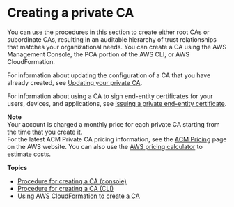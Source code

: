 # Creating a private CA<a name="create-CA"></a>

You can use the procedures in this section to create either root CAs or subordinate CAs, resulting in an auditable hierarchy of trust relationships that matches your organizational needs\. You can create a CA using the AWS Management Console, the PCA portion of the AWS CLI, or AWS CloudFormation\.

For information about updating the configuration of a CA that you have already created, see [Updating your private CA](PCAUpdateCA.md)\.

For information about using a CA to sign end\-entity certificates for your users, devices, and applications, see [Issuing a private end\-entity certificate](PcaIssueCert.md)\.

**Note**  
Your account is charged a monthly price for each private CA starting from the time that you create it\.  
For the latest ACM Private CA pricing information, see the [ACM Pricing](https://aws.amazon.com/certificate-manager/pricing/) page on the AWS website\. You can also use the [AWS pricing calculator](https://calculator.aws/#/createCalculator/certificateManager) to estimate costs\.   


**Topics**
+ [Procedure for creating a CA \(console\)](Create-CA-console.md)
+ [Procedure for creating a CA \(CLI\)](Create-CA-CLI.md)
+ [Using AWS CloudFormation to create a CA](Create-CA-CFN.md)